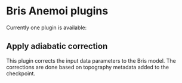 # Bris Anemoi plugins

Currently one plugin is available:

## Apply adiabatic correction

This plugin corrects the input data parameters to the Bris model. The corrections are done based on topography metadata added to the checkpoint.
